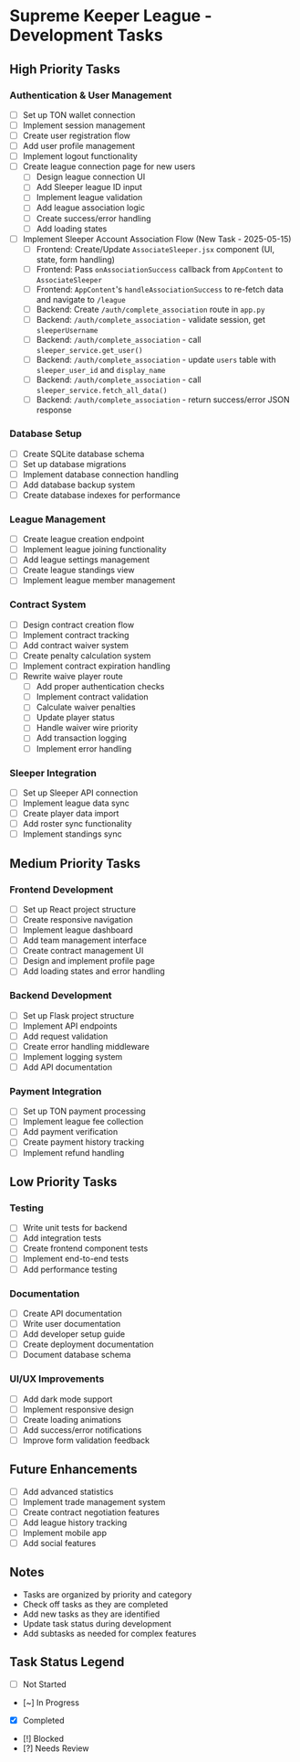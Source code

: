 # Supreme Keeper League - Development Tasks

## High Priority Tasks

### Authentication & User Management
- [ ] Set up TON wallet connection
- [ ] Implement session management
- [ ] Create user registration flow
- [ ] Add user profile management
- [ ] Implement logout functionality
- [ ] Create league connection page for new users
  - [ ] Design league connection UI
  - [ ] Add Sleeper league ID input
  - [ ] Implement league validation
  - [ ] Add league association logic
  - [ ] Create success/error handling
  - [ ] Add loading states
- [ ] Implement Sleeper Account Association Flow (New Task - 2025-05-15)
  - [ ] Frontend: Create/Update `AssociateSleeper.jsx` component (UI, state, form handling)
  - [ ] Frontend: Pass `onAssociationSuccess` callback from `AppContent` to `AssociateSleeper`
  - [ ] Frontend: `AppContent`'s `handleAssociationSuccess` to re-fetch data and navigate to `/league`
  - [ ] Backend: Create `/auth/complete_association` route in `app.py`
  - [ ] Backend: `/auth/complete_association` - validate session, get `sleeperUsername`
  - [ ] Backend: `/auth/complete_association` - call `sleeper_service.get_user()`
  - [ ] Backend: `/auth/complete_association` - update `users` table with `sleeper_user_id` and `display_name`
  - [ ] Backend: `/auth/complete_association` - call `sleeper_service.fetch_all_data()`
  - [ ] Backend: `/auth/complete_association` - return success/error JSON response

### Database Setup
- [ ] Create SQLite database schema
- [ ] Set up database migrations
- [ ] Implement database connection handling
- [ ] Add database backup system
- [ ] Create database indexes for performance

### League Management
- [ ] Create league creation endpoint
- [ ] Implement league joining functionality
- [ ] Add league settings management
- [ ] Create league standings view
- [ ] Implement league member management

### Contract System
- [ ] Design contract creation flow
- [ ] Implement contract tracking
- [ ] Add contract waiver system
- [ ] Create penalty calculation system
- [ ] Implement contract expiration handling
- [ ] Rewrite waive player route
  - [ ] Add proper authentication checks
  - [ ] Implement contract validation
  - [ ] Calculate waiver penalties
  - [ ] Update player status
  - [ ] Handle waiver wire priority
  - [ ] Add transaction logging
  - [ ] Implement error handling

### Sleeper Integration
- [ ] Set up Sleeper API connection
- [ ] Implement league data sync
- [ ] Create player data import
- [ ] Add roster sync functionality
- [ ] Implement standings sync

## Medium Priority Tasks

### Frontend Development
- [ ] Set up React project structure
- [ ] Create responsive navigation
- [ ] Implement league dashboard
- [ ] Add team management interface
- [ ] Create contract management UI
- [ ] Design and implement profile page
- [ ] Add loading states and error handling

### Backend Development
- [ ] Set up Flask project structure
- [ ] Implement API endpoints
- [ ] Add request validation
- [ ] Create error handling middleware
- [ ] Implement logging system
- [ ] Add API documentation

### Payment Integration
- [ ] Set up TON payment processing
- [ ] Implement league fee collection
- [ ] Add payment verification
- [ ] Create payment history tracking
- [ ] Implement refund handling

## Low Priority Tasks

### Testing
- [ ] Write unit tests for backend
- [ ] Add integration tests
- [ ] Create frontend component tests
- [ ] Implement end-to-end tests
- [ ] Add performance testing

### Documentation
- [ ] Create API documentation
- [ ] Write user documentation
- [ ] Add developer setup guide
- [ ] Create deployment documentation
- [ ] Document database schema

### UI/UX Improvements
- [ ] Add dark mode support
- [ ] Implement responsive design
- [ ] Create loading animations
- [ ] Add success/error notifications
- [ ] Improve form validation feedback

## Future Enhancements
- [ ] Add advanced statistics
- [ ] Implement trade management system
- [ ] Create contract negotiation features
- [ ] Add league history tracking
- [ ] Implement mobile app
- [ ] Add social features

## Notes
- Tasks are organized by priority and category
- Check off tasks as they are completed
- Add new tasks as they are identified
- Update task status during development
- Add subtasks as needed for complex features

## Task Status Legend
- [ ] Not Started
- [~] In Progress
- [x] Completed
- [!] Blocked
- [?] Needs Review 